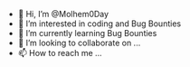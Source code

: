 - 👋 Hi, I’m @Molhem0Day
- 👀 I’m interested in coding and Bug Bounties
- 🌱 I’m currently learning Bug Bounties
- 💞️ I’m looking to collaborate on ...
- 📫 How to reach me ...

<!---
Molhem0Day/Molhem0Day is a ✨ special ✨ repository because its `README.md` (this file) appears on your GitHub profile.
You can click the Preview link to take a look at your changes.
--->
